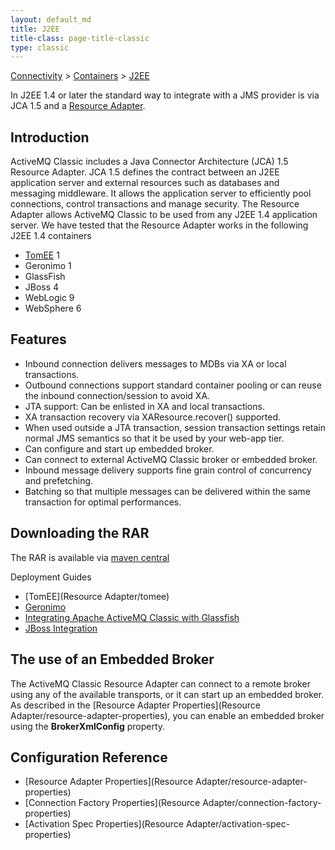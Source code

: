```yaml
---
layout: default_md
title: J2EE 
title-class: page-title-classic
type: classic
---
```


[Connectivity](connectivity) > [Containers](containers) > [J2EE](j2ee)


In J2EE 1.4 or later the standard way to integrate with a JMS provider is via JCA 1.5 and a [Resource Adapter](resource-adapter).

Introduction
------------

ActiveMQ Classic includes a Java Connector Architecture (JCA) 1.5 Resource Adapter. JCA 1.5 defines the contract between an J2EE application server and external resources such as databases and messaging middleware. It allows the application server to efficiently pool connections, control transactions and manage security. The Resource Adapter allows ActiveMQ Classic to be used from any J2EE 1.4 application server. We have tested that the Resource Adapter works in the following J2EE 1.4 containers

*   [TomEE](http://tomee.apache.org/tomcat-jms) 1
*   Geronimo 1
*   GlassFish
*   JBoss 4
*   WebLogic 9
*   WebSphere 6

Features
--------

*   Inbound connection delivers messages to MDBs via XA or local transactions.
*   Outbound connections support standard container pooling or can reuse the inbound connection/session to avoid XA.
*   JTA support: Can be enlisted in XA and local transactions.
*   XA transaction recovery via XAResource.recover() supported.
*   When used outside a JTA transaction, session transaction settings retain normal JMS semantics so that it be used by your web-app tier.
*   Can configure and start up embedded broker.
*   Can connect to external ActiveMQ Classic broker or embedded broker.
*   Inbound message delivery supports fine grain control of concurrency and prefetching.
*   Batching so that multiple messages can be delivered within the same transaction for optimal performances.

Downloading the RAR
-------------------

The RAR is available via [maven central](http://search.maven.org/#search%7Cga%7C1%7Ca%3A%22activemq-rar%22)

Deployment Guides

*   [TomEE](Resource Adapter/tomee)
*   [Geronimo](geronimo)
*   [Integrating Apache ActiveMQ Classic with Glassfish](integrating-apache-activemq-classic-with-glassfish)
*   [JBoss Integration](jboss-integration)

The use of an Embedded Broker
-----------------------------

The ActiveMQ Classic Resource Adapter can connect to a remote broker using any of the available transports, or it can start up an embedded broker. As described in the [Resource Adapter Properties](Resource Adapter/resource-adapter-properties), you can enable an embedded broker using the **BrokerXmlConfig** property.

Configuration Reference
-----------------------

*   [Resource Adapter Properties](Resource Adapter/resource-adapter-properties)
*   [Connection Factory Properties](Resource Adapter/connection-factory-properties)
*   [Activation Spec Properties](Resource Adapter/activation-spec-properties)

